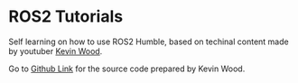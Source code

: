 # ROS2 Tutorials

Self learning on how to use ROS2 Humble, based on techinal content made by youtuber [Kevin Wood](https://www.youtube.com/watch?v=C6eQ6VwTpxk&list=PLSK7NtBWwmpTS_YVfjeN3ZzIxItI1P_Sr&ab_channel=KevinWood). 

Go to [Github Link](https://github.com/kevinwoodrobot/ros2-tutorials/tree/main) for the source code prepared by Kevin Wood.  
